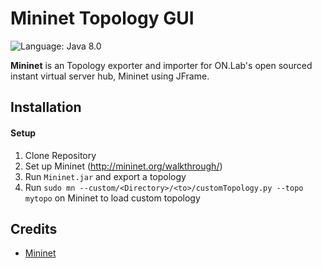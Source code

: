 # Mininet Topology GUI

![Language: Java 8.0](https://img.shields.io/badge/java-8.0-orange.svg)


**Mininet** is an Topology exporter and importer for ON.Lab's open sourced instant virtual server hub, Mininet using JFrame.

## Installation

#### Setup

1. Clone Repository
2. Set up Mininet (http://mininet.org/walkthrough/)
3. Run `Mininet.jar` and export a topology
4. Run `sudo mn --custom/<Directory>/<to>/customTopology.py --topo mytopo` on Mininet to load custom topology


## Credits
- [Mininet](http://mininet.org)
